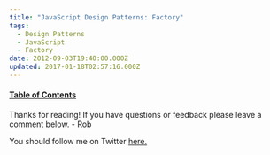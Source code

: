 ```yaml
---
title: "JavaScript Design Patterns: Factory"
tags:
  - Design Patterns
  - JavaScript
  - Factory
date: 2012-09-03T19:40:00.000Z
updated: 2017-01-18T02:57:16.000Z
---
```


#### [Table of Contents](http://robdodson.me/blog/2012/08/03/javascript-design-patterns/)

Thanks for reading! If you have questions or feedback please leave a comment below. - Rob

You should follow me on Twitter [here.](http://twitter.com/rob_dodson)
